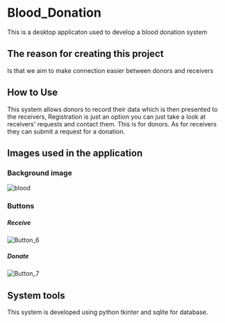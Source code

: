 # Blood_Donation
This is a desktop applicaton used to develop a blood donation system 

## The reason for creating this project 
Is that we aim to make connection easier between donors and receivers

## How to Use
This system allows donors to record their data which is then presented to the receivers, 
Registration is just an option you can just take a look at receivers' requests and contact them. 
This is for donors. As for  receivers they can submit a request for a donation.

## Images used in the application
 ### Background image
![blood](https://user-images.githubusercontent.com/87450539/190481934-140ac4f4-47a9-45de-bb7c-99fee88435d3.jpg)
 
 ### Buttons
   ##### Receive
![Button_6](https://user-images.githubusercontent.com/87450539/190481673-1b1606d0-7a73-4220-8ccb-c474fd0114d3.jpg)
   ##### Donate
![Button_7](https://user-images.githubusercontent.com/87450539/190481838-bb488b20-b509-4a67-9a21-842bd892b09a.jpg)
## System tools
This system is developed using python tkinter and sqlite for database.



